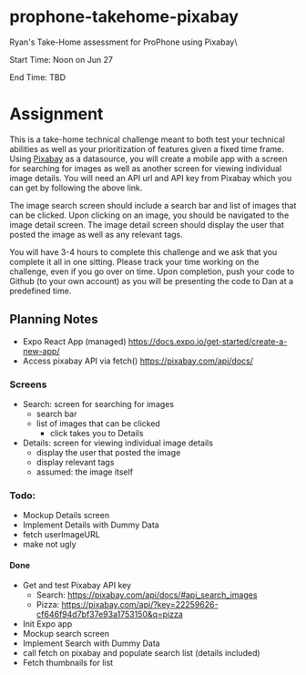 # prophone-takehome-pixabay
Ryan's Take-Home assessment for ProPhone using Pixabay\

Start Time: Noon on Jun 27

End Time: TBD


# Assignment
This is a take-home technical challenge meant to both test your technical abilities as well as your prioritization of features given a fixed time frame. Using [Pixabay](https://pixabay.com/api/docs/) as a datasource, you will create a mobile app with a screen for searching for images as well as another screen for viewing individual image details. You will need an API url and API key from Pixabay which you can get by following the above link.

The image search screen should include a search bar and list of images that can be clicked. Upon clicking on an image, you should be navigated to the image detail screen. The image detail screen should display the user that posted the image as well as any relevant tags.

You will have 3-4 hours to complete this challenge and we ask that you complete it all in one sitting.  Please track your time working on the challenge, even if you go over on time. Upon completion, push your code to Github (to your own account) as you will be presenting the code to Dan at a predefined time.

## Planning Notes
- Expo React App (managed) https://docs.expo.io/get-started/create-a-new-app/
- Access pixabay API via fetch() https://pixabay.com/api/docs/


### Screens
- Search: screen for searching for images
  - search bar
  - list of images that can be clicked
    - click takes you to Details
- Details: screen for viewing individual image details
  - display the user that posted the image
  - display relevant tags
  - assumed: the image itself

### Todo:


- Mockup Details screen
- Implement Details with Dummy Data
- fetch userImageURL
- make not ugly

#### Done
- Get and test Pixabay API key
  - Search: https://pixabay.com/api/docs/#api_search_images    
  - Pizza: https://pixabay.com/api/?key=22259626-cf646f94d7bf37e93a1753150&q=pizza     
- Init Expo app
- Mockup search screen
- Implement Search with Dummy Data
- call fetch on pixabay and populate search list (details included)
- Fetch thumbnails for list
